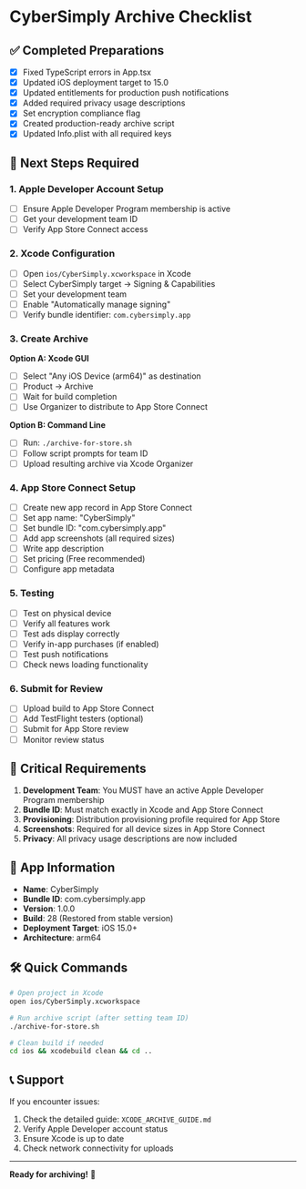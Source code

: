 # CyberSimply Archive Checklist

## ✅ Completed Preparations

- [x] Fixed TypeScript errors in App.tsx
- [x] Updated iOS deployment target to 15.0
- [x] Updated entitlements for production push notifications
- [x] Added required privacy usage descriptions
- [x] Set encryption compliance flag
- [x] Created production-ready archive script
- [x] Updated Info.plist with all required keys

## 🔄 Next Steps Required

### 1. Apple Developer Account Setup
- [ ] Ensure Apple Developer Program membership is active
- [ ] Get your development team ID
- [ ] Verify App Store Connect access

### 2. Xcode Configuration
- [ ] Open `ios/CyberSimply.xcworkspace` in Xcode
- [ ] Select CyberSimply target → Signing & Capabilities
- [ ] Set your development team
- [ ] Enable "Automatically manage signing"
- [ ] Verify bundle identifier: `com.cybersimply.app`

### 3. Create Archive
**Option A: Xcode GUI**
- [ ] Select "Any iOS Device (arm64)" as destination
- [ ] Product → Archive
- [ ] Wait for build completion
- [ ] Use Organizer to distribute to App Store Connect

**Option B: Command Line**
- [ ] Run: `./archive-for-store.sh`
- [ ] Follow script prompts for team ID
- [ ] Upload resulting archive via Xcode Organizer

### 4. App Store Connect Setup
- [ ] Create new app record in App Store Connect
- [ ] Set app name: "CyberSimply"
- [ ] Set bundle ID: "com.cybersimply.app"
- [ ] Add app screenshots (all required sizes)
- [ ] Write app description
- [ ] Set pricing (Free recommended)
- [ ] Configure app metadata

### 5. Testing
- [ ] Test on physical device
- [ ] Verify all features work
- [ ] Test ads display correctly
- [ ] Verify in-app purchases (if enabled)
- [ ] Test push notifications
- [ ] Check news loading functionality

### 6. Submit for Review
- [ ] Upload build to App Store Connect
- [ ] Add TestFlight testers (optional)
- [ ] Submit for App Store review
- [ ] Monitor review status

## 🚨 Critical Requirements

1. **Development Team**: You MUST have an active Apple Developer Program membership
2. **Bundle ID**: Must match exactly in Xcode and App Store Connect
3. **Provisioning**: Distribution provisioning profile required for App Store
4. **Screenshots**: Required for all device sizes in App Store Connect
5. **Privacy**: All privacy usage descriptions are now included

## 📱 App Information

- **Name**: CyberSimply
- **Bundle ID**: com.cybersimply.app
- **Version**: 1.0.0
- **Build**: 28 (Restored from stable version)
- **Deployment Target**: iOS 15.0+
- **Architecture**: arm64

## 🛠️ Quick Commands

```bash
# Open project in Xcode
open ios/CyberSimply.xcworkspace

# Run archive script (after setting team ID)
./archive-for-store.sh

# Clean build if needed
cd ios && xcodebuild clean && cd ..
```

## 📞 Support

If you encounter issues:
1. Check the detailed guide: `XCODE_ARCHIVE_GUIDE.md`
2. Verify Apple Developer account status
3. Ensure Xcode is up to date
4. Check network connectivity for uploads

---

**Ready for archiving!** 🚀
